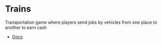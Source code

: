 # Trains

Transportation game where players send jobs by vehicles from one place to another to earn cash

- [Docs](docs/README.md)
